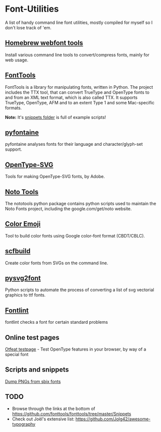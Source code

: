 # Font-Utilities

A list of handy command line font utilities, mostly compiled for myself so I don't lose track of 'em.

## [Homebrew webfont tools](https://github.com/bramstein/homebrew-webfonttools)

Install various command line tools to convert/compress fonts, mainly for web usage.

## [FontTools](https://github.com/fonttools/fonttools)

FontTools is a library for manipulating fonts, written in Python. The project includes the TTX tool, that can convert TrueType and OpenType fonts to and from an XML text format, which is also called TTX. It supports TrueType, OpenType, AFM and to an extent Type 1 and some Mac-specific formats.

**Note:** It's [snippets folder](https://github.com/fonttools/fonttools/tree/master/Snippets) is full of example scripts!

## [pyfontaine](https://github.com/davelab6/pyfontaine)

pyfontaine analyses fonts for their language and character/glyph-set support.

## [OpenType-SVG](https://github.com/adobe-type-tools/opentype-svg)

Tools for making OpenType-SVG fonts, by Adobe.

## [Noto Tools](https://github.com/googlei18n/nototools)

The nototools python package contains python scripts used to maintain the Noto Fonts project, including the google.com/get/noto website.

## [Color Emoji](https://github.com/behdad/color-emoji)

Tool to build color fonts using Google color-font format (CBDT/CBLC).

## [scfbuild](https://github.com/eosrei/scfbuild)

Create color fonts from SVGs on the command line.

## [pysvg2font](https://github.com/carrasti/pysvg2font)

Python scripts to automate the process of converting a list of svg vectorial graphics to ttf fonts.

## [Fontlint](https://fontforge.github.io/en-US/documentation/utilities/fontlint/)

fontlint checks a font for certain standard problems

## Online test pages

[Otfeat testpage](https://charakterziffer.github.io/otfeat/index.html) - Test OpenType features in your browser, by way of a special font

## Scripts and snippets

[Dump PNGs from sbix fonts](https://gist.github.com/Jolg42/f22676fdfba6dbfe4589aa30f0326fb4)

## TODO

- Browse through the links at the bottom of https://github.com/fonttools/fonttools/tree/master/Snippets
- Check out Joël's extensive list: https://github.com/Jolg42/awesome-typography
